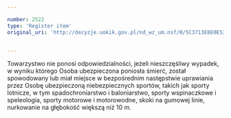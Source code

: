 ```yaml
---

number: 2522
type: 'Register item'
original_uri: 'http://decyzje.uokik.gov.pl/nd_wz_um.nsf/0/5C3713E8E0E53692C125791000422890?OpenDocument'


---
```


Towarzystwo nie ponosi odpowiedzialności, jeżeli nieszczęśliwy wypadek, w wyniku którego Osoba ubezpieczona poniosła śmierć, został spowodowany lub miał miejsce w bezpośrednim następstwie uprawiania przez Osobę ubezpieczoną niebezpiecznych sportów, takich jak sporty lotnicze, w tym spadochroniarstwo i baloniarstwo, sporty wspinaczkowe i speleologia, sporty motorowe i motorowodne, skoki na gumowej linie, nurkowanie na głębokość większą niż 10 m.
